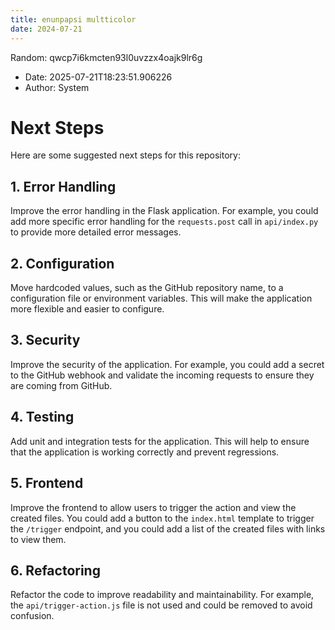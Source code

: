 ```yaml
---
title: enunpapsi multticolor
date: 2024-07-21
---
```


Random: qwcp7i6kmcten93l0uvzzx4oajk9lr6g

- Date: 2025-07-21T18:23:51.906226
- Author: System

# Next Steps

Here are some suggested next steps for this repository:

## 1. Error Handling

Improve the error handling in the Flask application. For example, you could add more specific error handling for the `requests.post` call in `api/index.py` to provide more detailed error messages.

## 2. Configuration

Move hardcoded values, such as the GitHub repository name, to a configuration file or environment variables. This will make the application more flexible and easier to configure.

## 3. Security

Improve the security of the application. For example, you could add a secret to the GitHub webhook and validate the incoming requests to ensure they are coming from GitHub.

## 4. Testing

Add unit and integration tests for the application. This will help to ensure that the application is working correctly and prevent regressions.

## 5. Frontend

Improve the frontend to allow users to trigger the action and view the created files. You could add a button to the `index.html` template to trigger the `/trigger` endpoint, and you could add a list of the created files with links to view them.

## 6. Refactoring

Refactor the code to improve readability and maintainability. For example, the `api/trigger-action.js` file is not used and could be removed to avoid confusion.